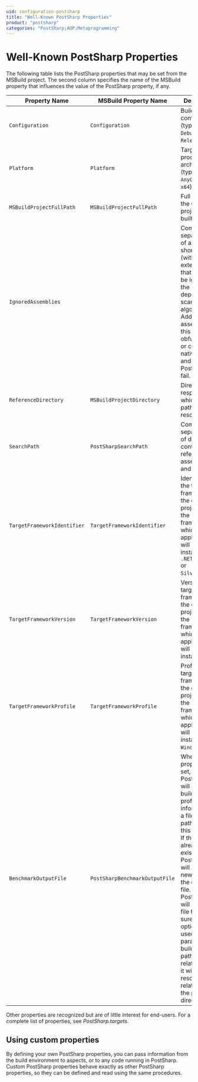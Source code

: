 ```yaml
---
uid: configuration-postsharp
title: "Well-Known PostSharp Properties"
product: "postsharp"
categories: "PostSharp;AOP;Metaprogramming"
---
```

# Well-Known PostSharp Properties

The following table lists the PostSharp properties that may be set from the MSBuild project. The second column specifies the name of the MSBuild property that influences the value of the PostSharp property, if any.

| Property Name | MSBuild Property Name | Description |
|---------------|-----------------------|-------------|
| `Configuration` | `Configuration` | Build configuration (typically `Debug` or `Release`).  |
| `Platform` | `Platform` | Target processor architecture (typically `AnyCPU`, `x86` or `x64`).  |
| `MSBuildProjectFullPath` | `MSBuildProjectFullPath` | Full path of the C# or VB project being built. |
| `IgnoredAssemblies` |  | Comma-separated list of assembly short names (without extension) that should be ignored by the dependency scanning algorithm. Add an assembly to this list if it is obfuscated, or contains native code, and causes PostSharp to fail. |
| `ReferenceDirectory` | `MSBuildProjectDirectory` | Directory with respect to which relative paths are resolved. |
| `SearchPath` | `PostSharpSearchPath` | Comma-separated list of directories containing reference assemblies and plug-ins. |
| `TargetFrameworkIdentifier` | `TargetFrameworkIdentifier` | Identifier of the target framework of the current project (i.e. the framework on which the application will run). For instance `.NETFramework` or `Silverlight`.  |
| `TargetFrameworkVersion` | `TargetFrameworkVersion` | Version of the target framework of the current project (i.e. the framework on which the application will run). For instance `v4.0`.  |
| `TargetFrameworkProfile` | `TargetFrameworkProfile` | Profile of the target framework of the current project (i.e. the framework on which the application will run). For instance `WindowsPhone`.  |
| `BenchmarkOutputFile` | `PostSharpBenchmarkOutputFile` | When this property is set, PostSharp will append build-time profiling information to a file whose path is set in this property. If the file already exists, PostSharp will append new data to the existing file. PostSharp will lock the file to make sure the option can be used in parallel builds. If the path is a relative path, it will be resolved relatively to the project directory. |
Other properties are recognized but are of little interest for end-users. For a complete list of properties, see *PostSharp.targets*. 


## Using custom properties

By defining your own PostSharp properties, you can pass information from the build environment to aspects, or to any code running in PostSharp. Custom PostSharp properties behave exactly as other PostSharp properties, so they can be defined and read using the same procedures.

